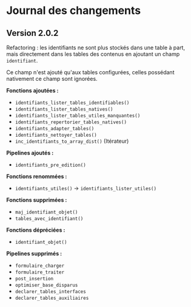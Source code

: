 # Journal des changements

## Version 2.0.2

Refactoring : les identifiants ne sont plus stockés dans une table à part, mais directement dans les tables des contenus en ajoutant un champ `identifiant`.

Ce champ n'est ajouté qu'aux tables configurées, celles possédant nativement ce champ sont ignorées.

**Fonctions ajoutées :**

* `identifiants_lister_tables_identifiables()`
* `identifiants_lister_tables_natives()`
* `identifiants_lister_tables_utiles_manquantes()`
* `identifiants_repertorier_tables_natives()`
* `identifiants_adapter_tables()`
* `identifiants_nettoyer_tables()`
* `inc_identifiants_to_array_dist()` (Itérateur)

**Pipelines ajoutés :**

* `identifiants_pre_edition()`

**Fonctions renommées :**

* `identifiants_utiles()` → `identifiants_lister_utiles()`

**Fonctions supprimées :**

* `maj_identifiant_objet()`
* `tables_avec_identifiant()`

**Fonctions dépréciées :**

* `identifiant_objet()`

**Pipelines supprimés :**

* `formulaire_charger`
* `formulaire_traiter`
* `post_insertion`
* `optimiser_base_disparus`
* `declarer_tables_interfaces`
* `declarer_tables_auxiliaires`